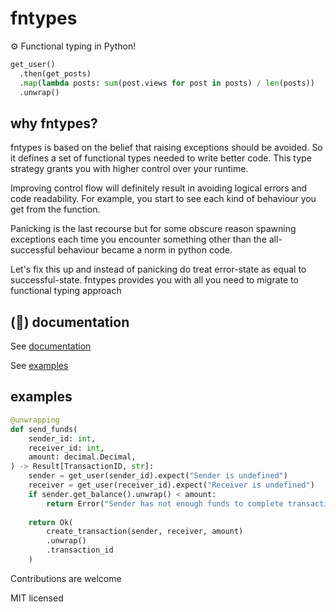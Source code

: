 # fntypes

⚙️ Functional typing in Python!

```python
get_user()
  .then(get_posts)
  .map(lambda posts: sum(post.views for post in posts) / len(posts))
  .unwrap()
```

## why fntypes?

fntypes is based on the belief that raising exceptions should be avoided. So it defines a set of functional types needed to write better code. This type strategy grants you with higher control over your runtime.

Improving control flow will definitely result in avoiding logical errors and code readability. For example, you start to see each kind of behaviour you get from the function.

Panicking is the last recourse but for some obscure reason spawning exceptions each time you encounter something other than the all-successful behaviour became a norm in python code.

Let's fix this up and instead of panicking do treat error-state as equal to successful-state. fntypes provides you with all you need to migrate to functional typing approach

## (📖) documentation

See [documentation](/docs/index.md)

See [examples](/examples/)

## examples

```python
@unwrapping
def send_funds(
    sender_id: int, 
    receiver_id: int, 
    amount: decimal.Decimal,
) -> Result[TransactionID, str]:
    sender = get_user(sender_id).expect("Sender is undefined")
    receiver = get_user(receiver_id).expect("Receiver is undefined")
    if sender.get_balance().unwrap() < amount:
        return Error("Sender has not enough funds to complete transaction")
    
    return Ok(
        create_transaction(sender, receiver, amount)
        .unwrap()
        .transaction_id
    )
```

Contributions are welcome

MIT licensed

